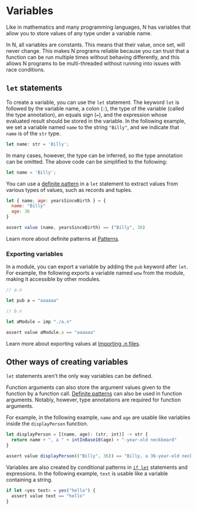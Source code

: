 # Variables

Like in mathematics and many programming languages, N has variables that allow
you to store values of any type under a variable name.

In N, all variables are constants. This means that their value, once set, will
never change. This makes N programs reliable because you can trust that a
function can be run multiple times without behaving differently, and this allows
N programs to be multi-threaded without running into issues with race
conditions. <!-- This might seem odd, especially for users coming from some
programming languages, because "variable" implies that the variable should be
variable, or changeable. However, like in math, "variable" in this sense implies
that the value itself at runtime is variable. -->

## `let` statements

To create a variable, you can use the `let` statement. The keyword `let` is
followed by the variable name, a colon (`:`), the type of the variable (called
the type annotation), an equals sign (`=`), and the expression whose evaluated
result should be stored in the variable. In the following example, we set a
variable named `name` to the string `"Billy"`, and we indicate that `name` is of
the `str` type.

```js
let name: str = 'Billy';
```

In many cases, however, the type can be inferred, so the type annotation can be
omitted. The above code can be simplified to the following:

```js
let name = 'Billy';
```

You can use a [definite pattern](./destructuring.md) in a `let` statement to
extract values from various types of values, such as records and tuples.

```js
let { name; age: yearsSinceBirth } = {
  name: "Billy"
  age: 36
}

assert value (name, yearsSinceBirth) == ("Billy", 36)
```

Learn more about definite patterns at [Patterns](./destructuring.md).

### Exporting variables

In a module, you can export a variable by adding the `pub` keyword after `let`. For example, the following exports a variable named `wow` from the module,
making it accessible by other modules.

```js
// a.n

let pub a = "aaaaaa"
```

```js
// b.n

let aModule = imp "./a.n"

assert value aModule.a == "aaaaaa"
```

Learn more about exporting values at [Importing .n
files](./importing_n_files.md).

## Other ways of creating variables

`let` statements aren't the only way variables can be defined.

Function arguments can also store the argument values given to the function by a
function call. [Definite patterns](./destructuring.md) can also be used in
function arguments. Notably, however, type annotations are required for function
arguments.

For example, in the following example, `name` and `age` are usable like
variables inside the `displayPerson` function.

```js
let displayPerson = [(name, age): (str, int)] -> str {
  return name + ", a " + intInBase10(age) + "-year-old neckbeard"
}

assert value displayPerson(("Billy", 36)) == "Billy, a 36-year-old neckbeard"
```

Variables are also created by conditional patterns in [`if let`](./if_statements.md#if-let) statements and expressions. In the following
example, `text` is usable like a variable containing a string.

```js
if let <yes text> = yes("hello") {
  assert value text == "hello"
}
```